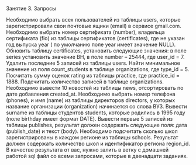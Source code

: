 Занятие 3. Запросы

Необходимо выбрать всех пользователей из таблицы users, которые зарегистрировали свои почтовые ящики (email) в сервисе gmail.com.
Необходимо выбрать номер сертификата (number), владельца сертификата (fio) из таблицы сертификатов (certificates), где не указан год выпуска year ( по умолчанию поле year имеет значение NULL).
Обновить таблицу certificates, установить следующие значения: в поле series установить значение ВН, в поле number – 25444, где user_id = 7.
Удалить последние 5 записей из таблицы users.
Найти минимальное значение из поля count_students в таблице organizations, где type_id = 5.
Посчитать сумму оценок rating из таблицы practice, где practice_id = 1888.
Подсчитать количество записей в таблице organizations.
Необходимо вывести 10 новостей из таблицы news, отсортировать по дате добавления created_at.
Необходимо выбрать номер телефона (phones), и имя (name) из таблицы директоров directors, у которых название организации (organization) начинается со слова ВУЗ.
Вывести surname из таблицы студентов students, которые родились в 1995 году (поле birthday имеет формат DATE).
Вывести первые 5 записей из таблицы publishes, результат должен содержать следующие поля: дата (publish_date) и текст (body).
Необходимо подсчитать сколько школ зарегистрированы в каждом регионе из таблицы schools. Результат должен содержать количество школ и идентификатор региона region_id.
В качестве результата от вас, нужно залить в ветку с домашней работой sql файл со всеми запросами, которые в двенадцати заданиях.